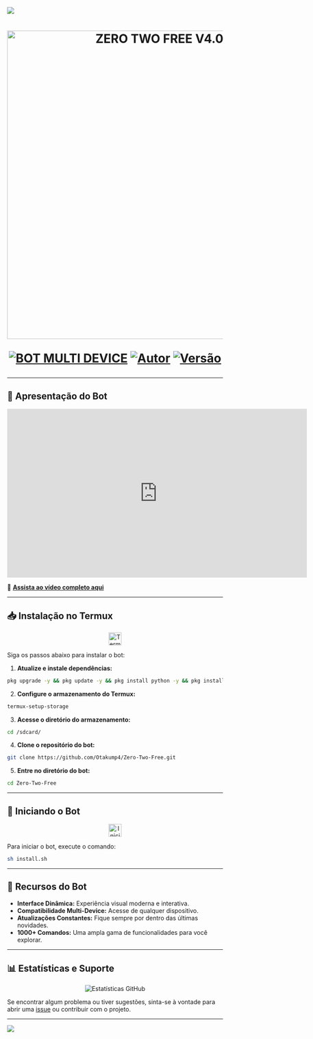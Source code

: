 <img src="https://readme-typing-svg.herokuapp.com/?font=mono&size=30&duration=4000&color=836FFF&center=falso&vCenter=falso&lines=𝐙𝐄𝐑𝐎-𝐓𝐖𝐎+𝐕4.0✓;𝐁𝐎𝐓+𝐌𝐔𝐋𝐓𝐈+𝐃𝐄𝐕𝐈𝐂𝐄;1000+𝐂𝐎𝐌𝐀𝐍𝐃𝐎𝐒+2025;𝕷𝖚𝖈𝖆𝖘-𝖒𝖔𝖉-𝖉𝖔𝖒𝖎𝖓𝖆✰✰✰✰✰">      

<h1 align="center">
<p>
<img src= "https://img.youtube.com/vi/POF1hvDM8Sk/0.jpg" alt="ZERO TWO FREE V4.0✓" width="720">
</p>

<p align="center">
<a href="#"><img src="https://img.shields.io/badge/BOT-MULTI--DEVICE-blue?style=for-the-badge" alt="BOT MULTI DEVICE"></a>
<a href="#"><img src="https://img.shields.io/badge/Autor-@lucas_mod_domina-orange?style=for-the-badge&logo=github" alt="Autor"></a>
<a href="#"><img src="https://img.shields.io/badge/Versão-V4.0-orange?style=for-the-badge&logo=github" alt="Versão"></a>
</p>

---

## 🎥 Apresentação do Bot

<p align="center">
  <iframe width="700" height="394" src="https://www.youtube.com/embed/POF1hvDM8Sk?autoplay=1" frameborder="0" allow="accelerometer; autoplay; encrypted-media; gyroscope; picture-in-picture" allowfullscreen></iframe>
</p>

🔗 **[Assista ao vídeo completo aqui](https://youtu.be/POF1hvDM8Sk?si=MgX67I2P9aAgbq1G)**

---

## 📥 Instalação no Termux

<div align="center">
<img src="https://user-images.githubusercontent.com/108157095/182052725-6568419a-6a9f-490a-85ea-90b94af694fe.png" alt="Termux" height="30">
</div>

Siga os passos abaixo para instalar o bot:

1. **Atualize e instale dependências:**
 ```bash
 pkg upgrade -y && pkg update -y && pkg install python -y && pkg install nodejs-lts -y && pkg install nodejs -y && pkg install git -y && pkg install ffmpeg -y && pkg install wget -y
 ```

2. **Configure o armazenamento do Termux:**
 ```bash
 termux-setup-storage
 ```

3. **Acesse o diretório do armazenamento:**
 ```bash
 cd /sdcard/
 ```

4. **Clone o repositório do bot:**
 ```bash
 git clone https://github.com/Otakump4/Zero-Two-Free.git
 ```

5. **Entre no diretório do bot:**
 ```bash
 cd Zero-Two-Free
 ```

---

## 🚀 Iniciando o Bot

<div align="center">
<img src="https://user-images.githubusercontent.com/108157095/182053901-78e4a217-51ba-42a3-8ec5-38ed978ad752.png" alt="Iniciar Bot" height="30">
</div>

Para iniciar o bot, execute o comando:

```bash
sh install.sh
```

---

## 🎉 Recursos do Bot

- **Interface Dinâmica:** Experiência visual moderna e interativa.
- **Compatibilidade Multi-Device:** Acesse de qualquer dispositivo.
- **Atualizações Constantes:** Fique sempre por dentro das últimas novidades.
- **1000+ Comandos:** Uma ampla gama de funcionalidades para você explorar.

---

## 📊 Estatísticas e Suporte

<div align="center">
<img src="https://github-readme-stats.vercel.app/api?username=Otakump4&show_icons=true&theme=radical" alt="Estatísticas GitHub">
</div>

Se encontrar algum problema ou tiver sugestões, sinta-se à vontade para abrir uma [issue](https://github.com/Otakump4/Zero-Two-Free/issues) ou contribuir com o projeto.

---

<img src="https://readme-typing-svg.herokuapp.com/?font=mono&size=30&duration=4000&color=00FA9A&center=falso&vCenter=falso&lines=𝖆+𝕽𝖊𝖆𝖑𝖊𝖟𝖆+𝕯𝖔𝖒𝖎𝖓𝖆^-^;@lucas_mod_domina;𝕷𝖚𝖈𝖆𝖘-𝖒𝖔𝖉-𝖉𝖔𝖒𝖎𝖓𝖆✰✰✰✰✰">     

